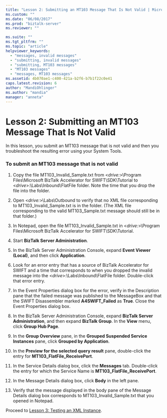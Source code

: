```yaml
---
title: "Lesson 2: Submitting an MT103 Message That Is Not Valid | Microsoft Docs"
ms.custom: ""
ms.date: "06/08/2017"
ms.prod: "biztalk-server"
ms.reviewer: ""

ms.suite: ""
ms.tgt_pltfrm: ""
ms.topic: "article"
helpviewer_keywords: 
  - "messages, invalid messages"
  - "submitting, invalid messages"
  - "submitting, MT103 messages"
  - "MT103 messages"
  - "messages, MT103 messages"
ms.assetid: 4b070ae1-c400-421a-b2f6-b7b1f22c0e41
caps.latest.revision: 6
author: "MandiOhlinger"
ms.author: "mandia"
manager: "anneta"
---
```

# Lesson 2: Submitting an MT103 Message That Is Not Valid
In this lesson, you submit an MT103 message that is not valid and then you troubleshoot the resulting error using your System Tools.  
  
### To submit an MT103 message that is not valid  
  
1.  Copy the file MT103_Invalid_Sample.txt from \<*drive:*\>\Program Files\Microsoft BizTalk Accelerator for SWIFT\SDK\Tutorial to \<*drive*\>:\Labs\Inbound\FlatFile folder. Note the time that you drop the file into the folder.  
  
2.  Open \<*drive:*\>\Labs\Outbound to verify that no XML file corresponding to MT103_Invalid_Sample.txt is in the folder. (The XML file corresponding to the valid MT103_Sample.txt message should still be in that folder.)  
  
3.  In Notepad, open the file MT103_Invalid_Sample.txt in \<*drive:*\>\Program Files\Microsoft BizTalk Accelerator for SWIFT\SDK\Tutorial.  
  
4.  Start **BizTalk Server Administration**.  
  
5.  In the BizTalk Server Administration Console, expand **Event Viewer (Local)**, and then click **Application**.  
  
6.  Look for an error entry that has a source of BizTalk Accelerator for SWIFT and a time that corresponds to when you dropped the invalid message into the \<*drive*\>:\Labs\Inbound\FlatFile folder. Double-click that error entry.  
  
7.  In the Event Properties dialog box for the error, verify in the Description pane that the failed message was published to the MessageBox and that the SWIFT Disassembler marked **A4SWIFT_Failed** as **True**. Close the Event Properties dialog box.  
  
8.  In the BizTalk Server Administration Console, expand **BizTalk Server Administration**, and then expand **BizTalk Group**. In the **View** menu, click **Group Hub Page**.  
  
9. In the **Group Overview** pane, in the **Grouped Suspended Service Instances** pane, click **Grouped by Application**.  
  
10. In the **Preview for the selected query result** pane, double-click the entry for **MT103_FlatFile_ReceivePort**.  
  
11. In the Service Details dialog box, click the **Messages** tab. Double-click the entry for which the Service Name is **MT103_FlatFile_ReceivePort**.  
  
12. In the Message Details dialog box, click **Body** in the left pane.  
  
13. Verify that the message displayed in the body pane of the Message Details dialog box corresponds to MT103_Invalid_Sample.txt that you opened in Notepad.  
  
 Proceed to [Lesson 3: Testing an XML Instance](../../adapters-and-accelerators/accelerator-swift/lesson-3-testing-an-xml-instance.md).